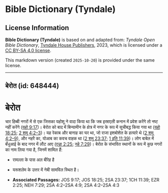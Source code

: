 # Bible Dictionary (Tyndale)

## License Information

**Bible Dictionary (Tyndale)** is based on and adapted from: _Tyndale Open Bible Dictionary_, [Tyndale House Publishers](https://tyndaleopenresources.com/), 2023, which is licensed under a [CC BY-SA 4.0 license](https://creativecommons.org/licenses/by-sa/4.0/legalcode.en).

This markdown version (created `2025-10-20`) is provided under the same license.



--------------------------------

## बेरोत (id: 648444)

बेरोत
=====

चार हिब्बी नगरों में से एक जिसका यहोशू ने वादा किया था कि जब इस्राएली कनान में प्रवेश करेंगे तो नष्ट नहीं करेंगे ([यहो 9:17](https://ref.ly/Josh9:17))। बेरोत को बाद में बिन्यामीन के क्षेत्र में नगर के रूप में सूचीबद्ध किया गया था ([यहो 18:25](https://ref.ly/Josh18:25); [2 शमू 4:2–3](https://ref.ly/2Sam4:2-2Sam4:3))। यह रेकाब और बानाह का घर था, जो राजा इशबोशेत के हत्यारे थे ([2 शमू 4:2–9](https://ref.ly/2Sam4:2-2Sam4:9)), और नहरै का, योआब का कवच वाहक था ([2 शमू 23:37](https://ref.ly/2Sam23:37); [1 इति 11:39](https://ref.ly/1Chr11:39))। लोग बाबेल में बँधुआई के बाद नगर में लौट आए ([एज्रा 2:25](https://ref.ly/Ezra2:25); [नहे 7:29](https://ref.ly/Neh7:29))। बेरोत के संभावित स्थानों के रूप में कुछ नगरों का नाम लिया गया है, जिनमें शामिल हैं:

* रामल्ला के पास अल बीरेह है
* यरूशलेम के उत्तर में नेबी सामविल स्थित है।

* **Associated Passages:** JOS 9:17; JOS 18:25; 2SA 23:37; 1CH 11:39; EZR 2:25; NEH 7:29; 2SA 4:2–2SA 4:9; 2SA 4:2–2SA 4:3

